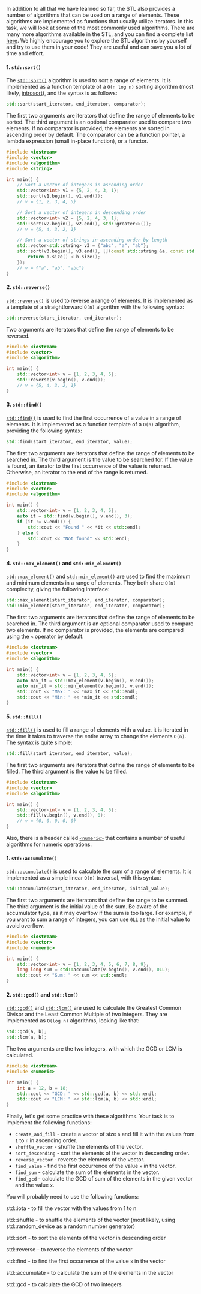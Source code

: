 In addition to all that we have learned so far, the STL also provides a number of algorithms that can be used on a range of elements. These algorithms are implemented as functions that usually utilize iterators. In this task, we will look at some of the most commonly used algorithms. There are many more algorithms available in the STL, and you can find a complete list [here](https://en.cppreference.com/w/cpp/algorithm).
We highly encourage you to explore the STL algorithms by yourself and try to use them in your code! They are useful and can save you a lot of time and effort.

#### 1. `std::sort()`
The [`std::sort()`](https://en.cppreference.com/w/cpp/algorithm/sort) algorithm is used to sort a range of elements. It is implemented as a function template of a `O(n log n)` sorting algorithm (most likely, [introsort](https://en.wikipedia.org/wiki/Introsort)), and the syntax is as follows:
```cpp
std::sort(start_iterator, end_iterator, comparator);
```
The first two arguments are iterators that define the range of elements to be sorted. The third argument is an optional comparator used to compare two elements. If no comparator is provided, the elements are sorted in ascending order by default. The comparator can be a function pointer, a lambda expression (small in-place function), or a functor.
```cpp
#include <iostream>
#include <vector>
#include <algorithm>
#include <string>

int main() {
    // Sort a vector of integers in ascending order
    std::vector<int> v1 = {5, 2, 4, 3, 1};
    std::sort(v1.begin(), v1.end());
    // v = {1, 2, 3, 4, 5}

    // Sort a vector of integers in descending order
    std::vector<int> v2 = {5, 2, 4, 3, 1};
    std::sort(v2.begin(), v2.end(), std::greater<>());
    // v = {5, 4, 3, 2, 1}

    // Sort a vector of strings in ascending order by length
    std::vector<std::string> v3 = {"abc", "a", "ab"};
    std::sort(v3.begin(), v3.end(), [](const std::string &a, const std::string &b) {
        return a.size() < b.size();
    });
    // v = {"a", "ab", "abc"}
}
```

#### 2. `std::reverse()`
[`std::reverse()`](https://en.cppreference.com/w/cpp/algorithm/reverse) is used to reverse a range of elements. It is implemented as a template of a straightforward `O(n)` algorithm with the following syntax:
```cpp
std::reverse(start_iterator, end_iterator);
```
Two arguments are iterators that define the range of elements to be reversed.
```cpp
#include <iostream>
#include <vector>
#include <algorithm>

int main() {
    std::vector<int> v = {1, 2, 3, 4, 5};
    std::reverse(v.begin(), v.end());
    // v = {5, 4, 3, 2, 1}
}
```

#### 3. `std::find()`
[`std::find()`](https://en.cppreference.com/w/cpp/algorithm/find) is used to find the first occurrence of a value in a range of elements. It is implemented as a function template of a `O(n)` algorithm, providing the following syntax:
```cpp
std::find(start_iterator, end_iterator, value);
```
The first two arguments are iterators that define the range of elements to be searched in. The third argument is the value to be searched for. If the value is found, an iterator to the first occurrence of the value is returned. Otherwise, an iterator to the end of the range is returned.
```cpp
#include <iostream>
#include <vector>
#include <algorithm>

int main() {
    std::vector<int> v = {1, 2, 3, 4, 5};
    auto it = std::find(v.begin(), v.end(), 3);
    if (it != v.end()) {
        std::cout << "Found " << *it << std::endl;
    } else {
        std::cout << "Not found" << std::endl;
    }
}
```

#### 4. `std::max_element()` and `std::min_element()`
[`std::max_element()`](https://en.cppreference.com/w/cpp/algorithm/max_element) and [`std::min_element()`](https://en.cppreference.com/w/cpp/algorithm/min_element) are used to find the maximum and minimum elements in a range of elements. They both share `O(n)` complexity, giving the following interface:
```cpp
std::max_element(start_iterator, end_iterator, comparator);
std::min_element(start_iterator, end_iterator, comparator);
```
The first two arguments are iterators that define the range of elements to be searched in. The third argument is an optional comparator used to compare two elements. If no comparator is provided, the elements are compared using the `<` operator by default.
```cpp
#include <iostream>
#include <vector>
#include <algorithm>

int main() {
    std::vector<int> v = {1, 2, 3, 4, 5};
    auto max_it = std::max_element(v.begin(), v.end());
    auto min_it = std::min_element(v.begin(), v.end());
    std::cout << "Max: " << *max_it << std::endl;
    std::cout << "Min: " << *min_it << std::endl;
}
```

#### 5. `std::fill()`
[`std::fill()`](https://en.cppreference.com/w/cpp/algorithm/fill) is used to fill a range of elements with a value. it is iterated in the time it takes to traverse the entire array to change the elements `O(n)`. The syntax is quite simple:
```cpp
std::fill(start_iterator, end_iterator, value);
```
The first two arguments are iterators that define the range of elements to be filled. The third argument is the value to be filled.
```cpp
#include <iostream>
#include <vector>
#include <algorithm>

int main() {
    std::vector<int> v = {1, 2, 3, 4, 5};
    std::fill(v.begin(), v.end(), 0);
    // v = {0, 0, 0, 0, 0}
}
```

Also, there is a header called [`<numeric>`](https://en.cppreference.com/w/cpp/header/numeric) that contains a number of useful algorithms for numeric operations.

#### 1. `std::accumulate()`
[`std::accumulate()`](https://en.cppreference.com/w/cpp/algorithm/accumulate) is used to calculate the sum of a range of elements. It is implemented as a simple linear `O(n)` traversal, with this syntax:
```cpp
std::accumulate(start_iterator, end_iterator, initial_value);
```
The first two arguments are iterators that define the range to be summed. The third argument is the initial value of the sum. Be aware of the accumulator type, as it may overflow if the sum is too large. For example, if you want to sum a range of integers, you can use `0LL` as the initial value to avoid overflow.
```cpp
#include <iostream>
#include <vector>
#include <numeric>

int main() {
    std::vector<int> v = {1, 2, 3, 4, 5, 6, 7, 8, 9};
    long long sum = std::accumulate(v.begin(), v.end(), 0LL);
    std::cout << "Sum: " << sum << std::endl;
}
```

#### 2. `std::gcd()` and `std::lcm()`
[`std::gcd()`](https://en.cppreference.com/w/cpp/numeric/gcd) and [`std::lcm()`](https://en.cppreference.com/w/cpp/numeric/lcm) are used to calculate the Greatest Common Divisor and the Least Common Multiple of two integers. They are implemented as `O(log n)` algorithms, looking like that:
```cpp
std::gcd(a, b);
std::lcm(a, b);
```
The two arguments are the two integers, with which the GCD or LCM is calculated.
```cpp
#include <iostream>
#include <numeric>

int main() {
    int a = 12, b = 18;
    std::cout << "GCD: " << std::gcd(a, b) << std::endl;
    std::cout << "LCM: " << std::lcm(a, b) << std::endl;
}
```

Finally, let's get some practice with these algorithms. Your task is to implement the following functions:
 - `create_and_fill` - create a vector of size `n` and fill it with the values from `1` to `n` in ascending order.
 - `shuffle_vector` - shuffle the elements of the vector.
 - `sort_descending` - sort the elements of the vector in descending order.
 - `reverse_vector` - reverse the elements of the vector.
 - `find_value` - find the first occurrence of the value `x` in the vector.
 - `find_sum` - calculate the sum of the elements in the vector.
 - `find_gcd` - calculate the GCD of sum of the elements in the given vector and the value `x`.

<div class="hint">
You will probably need to use the following functions: 

std::iota - to fill the vector with the values from 1 to n

std::shuffle - to shuffle the elements of the vector (most likely, using std::random_device as a random number generator)

std::sort - to sort the elements of the vector in descending order 

std::reverse - to reverse the elements of the vector

std::find - to find the first occurrence of the value `x` in the vector 

std::accumulate - to calculate the sum of the elements in the vector

std::gcd - to calculate the GCD of two integers

</div>